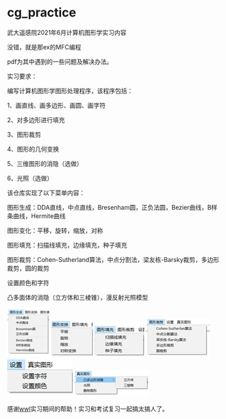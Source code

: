 # cg_practice

武大遥感院2021年6月计算机图形学实习内容

没错，就是那ex的MFC编程

pdf为其中遇到的一些问题及解决办法。

实习要求：

编写计算机图形学图形处理程序，该程序包括： 

1、画直线、画多边形、画圆、画字符

2、对多边形进行填充 

3、图形裁剪 

4、图形的几何变换 

5、三维图形的消隐（选做） 

6、光照（选做）

该仓库实现了以下菜单内容：

 图形生成：DDA直线，中点直线，Bresenham圆，正负法圆，Bezier曲线，B样条曲线，Hermite曲线
 
 图形变化：平移，旋转，缩放，对称
 
 图形填充：扫描线填充，边缘填充，种子填充
 
 图形裁剪：Cohen-Sutherland算法，中点分割法，梁友栋-Barsky裁剪，多边形裁剪，圆的裁剪
 
 设置颜色和字符
 
 凸多面体的消隐（立方体和三棱锥），漫反射光照模型

<img src = https://github.com/xxmy7/computer_graphics_practice/blob/master/img/clip_image002.png/>
<img src = https://github.com/xxmy7/computer_graphics_practice/blob/master/img/clip_image004.png/>
<img src = https://github.com/xxmy7/computer_graphics_practice/blob/master/img/clip_image006.png/>
<img src = https://github.com/xxmy7/computer_graphics_practice/blob/master/img/clip_image008.png/>
<img src = https://github.com/xxmy7/computer_graphics_practice/blob/master/img/clip_image010.png/>
<img src = https://github.com/xxmy7/computer_graphics_practice/blob/master/img/clip_image012.png/>

感谢<a href="https://github.com/xiaobaiwwl" target="_blank">wwl</a>实习期间的帮助！实习和考试复习一起搞太搞人了。

